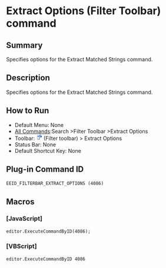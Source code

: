 # Extract Options (Filter Toolbar) command

## Summary

Specifies options for the Extract Matched Strings command.

## Description

Specifies options for the Extract Matched Strings command.

## How to Run

- Default Menu: None
- [All Commands](../tools/all_commands):Search
\>Filter Toolbar \>Extract Options
- Toolbar: ![](../../images/extract_all.png) (Filter toolbar) > Extract Options
- Status Bar: None
- Default Shortcut Key: None

## Plug-in Command ID

```
EEID_FILTERBAR_EXTRACT_OPTIONS (4086)
```

## Macros

### \[JavaScript\]

```
editor.ExecuteCommandByID(4086);
```

### \[VBScript\]

```
editor.ExecuteCommandByID 4086
```
